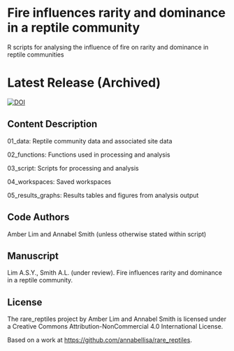 # Fire influences rarity and dominance in a reptile community

R scripts for analysing the influence of fire on rarity and dominance in reptile communities

# Latest Release (Archived)
[![DOI](https://zenodo.org/badge/604401015.svg)](https://zenodo.org/doi/10.5281/zenodo.10202343)

## Content Description

01_data: Reptile community data and associated site data

02_functions: Functions used in processing and analysis

03_script: Scripts for processing and analysis

04_workspaces: Saved workspaces

05_results_graphs: Results tables and figures from analysis output

## Code Authors

Amber Lim and Annabel Smith (unless otherwise stated within script)

## Manuscript

Lim A.S.Y., Smith A.L. (under review). Fire influences rarity and dominance in a reptile community.

## License

The rare_reptiles project by Amber Lim and Annabel Smith is licensed under a Creative Commons Attribution-NonCommercial 4.0 International License.

Based on a work at https://github.com/annabellisa/rare_reptiles.